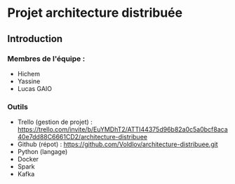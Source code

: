 # Projet architecture distribuée

## Introduction

### Membres de l'équipe :

- Hichem
- Yassine
- Lucas GAIO

### Outils

- Trello (gestion de projet) : https://trello.com/invite/b/EuYMDhT2/ATTI44375d96b82a0c5a0bcf8aca40e7dd88C6661CD2/architecture-distribuee 
- Github (répot) : https://github.com/Voldlov/architecture-distribuee.git 
- Python (langage)
- Docker
- Spark
- Kafka